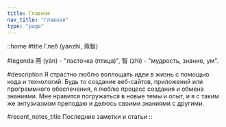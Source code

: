 ```yaml
---
title: Главная
nav_title: "Главная"
type: "page"
---
```


::home
#title
Глеб (yànzhì, 燕智)

#legenda
燕 (yàn) - "ласточка (птица)", 智 (zhì) - "мудрость, знание, ум".

#description
Я страстно люблю воплощать идеи в жизнь с помощью кода и технологий. Будь то создание веб-сайтов, приложений или программного обеспечения, я люблю процесс создания и обмена знаниями. Мне нравится погружаться в новые темы и опыт, и я с таким же энтузиазмом преподаю и делюсь своими знаниями с другими.

#recent_notes_title
Последние заметки и статьи
::

